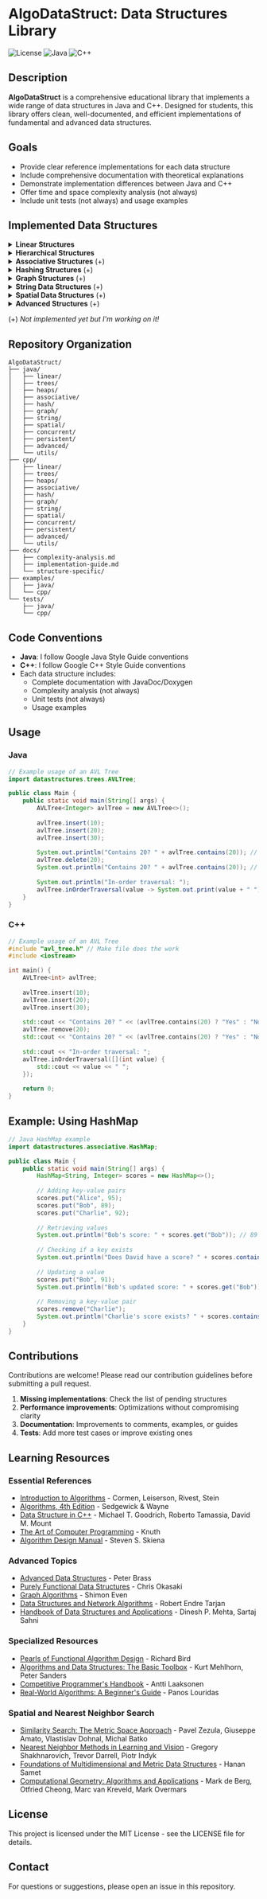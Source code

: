 # AlgoDataStruct: Data Structures Library

![License](https://img.shields.io/badge/License-MIT-blue.svg)
![Java](https://img.shields.io/badge/Java-17+-orange.svg)
![C++](https://img.shields.io/badge/C++-17+-purple.svg)

## Description

**AlgoDataStruct** is a comprehensive educational library that implements a wide range of data structures in Java and C++. Designed for students, this library offers clean, well-documented, and efficient implementations of fundamental and advanced data structures.

## Goals

- Provide clear reference implementations for each data structure
- Include comprehensive documentation with theoretical explanations
- Demonstrate implementation differences between Java and C++
- Offer time and space complexity analysis (not always)
- Include unit tests (not always) and usage examples

## Implemented Data Structures

<details>
<summary><strong>Linear Structures</strong></summary>

- **Arrays**
  - Static Array
  - Dynamic Array (ArrayList/Vector)
  - Circular Array
  
- **Linked Lists**
  - Singly Linked List
  - Doubly Linked List
  - Circular Linked List
  - Skip List
  
- **Stacks**
  - Array-based implementation
  - Linked list-based implementation
  
- **Queues**
  - Simple Queue
  - Priority Queue
  - Double-ended Queue (Deque)
  - Circular Queue
</details>

<details>
<summary><strong>Hierarchical Structures</strong></summary>

- **Trees**
  - Binary Tree
  - Binary Search Tree (BST)
  - AVL Tree
  - Red-Black Tree
  - B-Tree
  - B+ Tree
  - 2-3 Tree
  - 2-3-4 Tree
  - Segment Tree
  - Fenwick Tree (Binary Indexed Tree)
  - Trie (Prefix Tree)
  - Suffix Tree
  - Quad-tree and Oct-tree
  
- **Heaps** (+)
  - Binary Heap
  - Fibonacci Heap
  - Binomial Heap
  - Leftist Heap
  - Skew Heap
</details>

<details>
<summary><strong>Associative Structures</strong> (+)</summary>

- **Dictionaries/Maps**
  - Dictionary/Map (generic implementation)
  - HashMap/unordered_map
  - TreeMap/map (ordered map based on tree)
  - LinkedHashMap (ordered by insertion)
  - MultiMap (map with duplicate keys)
  - BiMap (bidirectional map)
  - Immutable Map implementations
</details>

<details>
<summary><strong>Hashing Structures</strong> (+)</summary>

- **Hash Tables**
  - Hash table with chaining
  - Hash table with open addressing (Linear probing, Quadratic probing, Double hashing)
  - Cuckoo Hashing
  - Perfect Hash Table
  - Bloom Filter
  - Count-Min Sketch
  - HyperLogLog
</details>

<details>
<summary><strong>Graph Structures</strong> (+)</summary>

- **Graph Representations**
  - Adjacency Matrix
  - Adjacency List
  - Disjoint Sets (Union-Find)
  - Weighted Graphs
  - Directed Graphs
  - Multigraphs
  - Hypergraphs
</details>

<details>
<summary><strong>String Data Structures</strong> (+)</summary>

- **String Processing**
  - Suffix Tree
  - Suffix Array
  - Suffix Automaton
  - FM-index
  - Rope (for efficient string manipulation)
</details>

<details>
<summary><strong>Spatial Data Structures</strong> (+)</summary>

- **Spatial Search Structures**
  - KD-Tree
  - R-Tree
  - Quad-tree and Oct-tree
  - Voronoi Diagram
  - Range Trees (multidimensional)
  
- **Nearest Neighbor Search Structures**
  - HNSW (Hierarchical Navigable Small World)
  - VP-Tree (Vantage-Point Tree)
  - Cover Tree
  - ANNOY (Approximate Nearest Neighbors Oh Yeah)
</details>

<details>
<summary><strong>Advanced Structures</strong> (+)</summary>

- **Range Query Structures**
  - Sparse Table
  - 2D Segment Tree
  - Range Trees
  
- **Probabilistic Structures**
  - Skip List
  - Treap
  - Splay Tree
  - MinHash
  
- **Concurrent Structures**
  - Thread-safe Lists
  - Concurrent Hash Maps
  - Lock-free Data Structures
  
- **Persistent Data Structures**
  - Persistent Arrays
  - Persistent Lists
  - Persistent Maps
  
- **Big Data Structures**
  - Log-Structured Merge Tree (LSM Tree)
  - External Memory Data Structures
  
- **Other Structures**
  - LRU Cache
  - LFU Cache
  - Time Series Data Structures
</details>

(+) *Not implemented yet but I'm working on it!*

## Repository Organization

```
AlgoDataStruct/
├── java/
│   ├── linear/
│   ├── trees/
│   ├── heaps/
│   ├── associative/
│   ├── hash/
│   ├── graph/
│   ├── string/
│   ├── spatial/
│   ├── concurrent/
│   ├── persistent/
│   ├── advanced/
│   └── utils/
├── cpp/
│   ├── linear/
│   ├── trees/
│   ├── heaps/
│   ├── associative/
│   ├── hash/
│   ├── graph/
│   ├── string/
│   ├── spatial/
│   ├── concurrent/
│   ├── persistent/
│   ├── advanced/
│   └── utils/
├── docs/
│   ├── complexity-analysis.md
│   ├── implementation-guide.md
│   └── structure-specific/
├── examples/
│   ├── java/
│   └── cpp/
└── tests/
    ├── java/
    └── cpp/
```

## Code Conventions

- **Java**: I follow Google Java Style Guide conventions
- **C++**: I follow Google C++ Style Guide conventions
- Each data structure includes:
  - Complete documentation with JavaDoc/Doxygen
  - Complexity analysis (not always)
  - Unit tests (not always)
  - Usage examples

## Usage

### Java

```java
// Example usage of an AVL Tree
import datastructures.trees.AVLTree;

public class Main {
    public static void main(String[] args) {
        AVLTree<Integer> avlTree = new AVLTree<>();
        
        avlTree.insert(10);
        avlTree.insert(20);
        avlTree.insert(30);
        
        System.out.println("Contains 20? " + avlTree.contains(20)); // true
        avlTree.delete(20);
        System.out.println("Contains 20? " + avlTree.contains(20)); // false
        
        System.out.println("In-order traversal: ");
        avlTree.inOrderTraversal(value -> System.out.print(value + " "));
    }
}
```

### C++

```cpp
// Example usage of an AVL Tree
#include "avl_tree.h" // Make file does the work
#include <iostream>

int main() {
    AVLTree<int> avlTree;
    
    avlTree.insert(10);
    avlTree.insert(20);
    avlTree.insert(30);
    
    std::cout << "Contains 20? " << (avlTree.contains(20) ? "Yes" : "No") << std::endl; // Yes
    avlTree.remove(20);
    std::cout << "Contains 20? " << (avlTree.contains(20) ? "Yes" : "No") << std::endl; // No
    
    std::cout << "In-order traversal: ";
    avlTree.inOrderTraversal([](int value) {
        std::cout << value << " ";
    });
    
    return 0;
}
```

## Example: Using HashMap

```java
// Java HashMap example
import datastructures.associative.HashMap;

public class Main {
    public static void main(String[] args) {
        HashMap<String, Integer> scores = new HashMap<>();
        
        // Adding key-value pairs
        scores.put("Alice", 95);
        scores.put("Bob", 89);
        scores.put("Charlie", 92);
        
        // Retrieving values
        System.out.println("Bob's score: " + scores.get("Bob")); // 89
        
        // Checking if a key exists
        System.out.println("Does David have a score? " + scores.containsKey("David")); // false
        
        // Updating a value
        scores.put("Bob", 91);
        System.out.println("Bob's updated score: " + scores.get("Bob")); // 91
        
        // Removing a key-value pair
        scores.remove("Charlie");
        System.out.println("Charlie's score exists? " + scores.containsKey("Charlie")); // false
    }
}
```

## Contributions

Contributions are welcome! Please read our contribution guidelines before submitting a pull request.

1. **Missing implementations**: Check the list of pending structures
2. **Performance improvements**: Optimizations without compromising clarity
3. **Documentation**: Improvements to comments, examples, or guides
4. **Tests**: Add more test cases or improve existing ones

## Learning Resources

### Essential References
- [Introduction to Algorithms](https://mitpress.mit.edu/books/introduction-algorithms-third-edition) - Cormen, Leiserson, Rivest, Stein
- [Algorithms, 4th Edition](https://algs4.cs.princeton.edu/home/) - Sedgewick & Wayne
- [Data Structure in C++](https://www.wiley.com/en-us/Data+Structures+and+Algorithms+in+C%2B%2B%2C+2nd+Edition-p-9780470383278) - Michael T. Goodrich, Roberto Tamassia, David M. Mount
- [The Art of Computer Programming](https://www-cs-faculty.stanford.edu/~knuth/taocp.html) - Knuth
- [Algorithm Design Manual](https://www.springer.com/gp/book/9781848000698) - Steven S. Skiena

### Advanced Topics
- [Advanced Data Structures](https://www.cambridge.org/core/books/advanced-data-structures/D58D5C2D12F23464E0406320554A251B) - Peter Brass
- [Purely Functional Data Structures](https://www.cambridge.org/core/books/purely-functional-data-structures/0409255DA1B48FA731859AC72E34D494) - Chris Okasaki
- [Graph Algorithms](https://www.amazon.com/Graph-Algorithms-Shimon-Even/dp/0716780453) - Shimon Even
- [Data Structures and Network Algorithms](https://epubs.siam.org/doi/book/10.1137/1.9781611970265) - Robert Endre Tarjan
- [Handbook of Data Structures and Applications](https://www.routledge.com/Handbook-of-Data-Structures-and-Applications/Mehta-Sahni/p/book/9780367571481) - Dinesh P. Mehta, Sartaj Sahni

### Specialized Resources
- [Pearls of Functional Algorithm Design](https://www.cambridge.org/core/books/pearls-of-functional-algorithm-design/B0CF0A666A65F6A1E3B1C509AF8BDAAA) - Richard Bird
- [Algorithms and Data Structures: The Basic Toolbox](https://www.springer.com/gp/book/9783540779773) - Kurt Mehlhorn, Peter Sanders
- [Competitive Programmer's Handbook](https://cses.fi/book/book.pdf) - Antti Laaksonen
- [Real-World Algorithms: A Beginner's Guide](https://mitpress.mit.edu/books/real-world-algorithms) - Panos Louridas

### Spatial and Nearest Neighbor Search
- [Similarity Search: The Metric Space Approach](https://www.springer.com/gp/book/9780387291468) - Pavel Zezula, Giuseppe Amato, Vlastislav Dohnal, Michal Batko
- [Nearest Neighbor Methods in Learning and Vision](https://mitpress.mit.edu/books/nearest-neighbor-methods-learning-and-vision) - Gregory Shakhnarovich, Trevor Darrell, Piotr Indyk
- [Foundations of Multidimensional and Metric Data Structures](https://www.sciencedirect.com/book/9780123694461/foundations-of-multidimensional-and-metric-data-structures) - Hanan Samet
- [Computational Geometry: Algorithms and Applications](https://www.springer.com/gp/book/9783540779735) - Mark de Berg, Otfried Cheong, Marc van Kreveld, Mark Overmars

## License

This project is licensed under the MIT License - see the LICENSE file for details.

## Contact

For questions or suggestions, please open an issue in this repository.